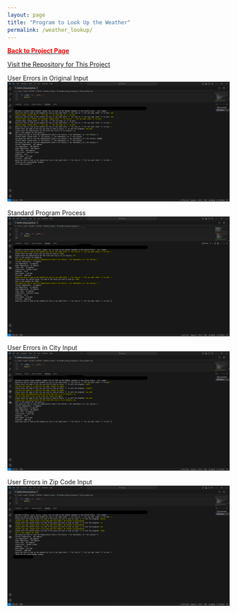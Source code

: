 ```yaml
---
layout: page
title: "Program to Look Up the Weather"
permalink: /weather_lookup/
---
```


[<span style="color: #FF0000; font-weight: bold;">Back to Project Page</span>](https://kdfullington.github.io/kdfullington_portfolio/projects/)

[Visit the Repository for This Project](https://github.com/kdfullington/kdfullington-portfolio/tree/main/Weather-Lookup)

User Errors in Original Input
![User Original Input Errors](../assets/images/input_user_errors.png)

Standard Program Process
![Basic Program Example](../assets/images/basic_test.png)

User Errors in City Input
![User Input City Errors](../assets/images/city_user_errors.png)

User Errors in Zip Code Input
![User Input Zip Code Errors](../assets/images/zip_user_errors.png)